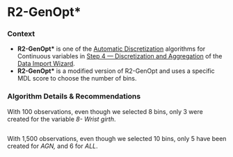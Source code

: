 # R2-GenOpt\*

### Context

* **R2-GenOpt\*** is one of the [Automatic Discretization](https://bayesia.clickhelp.co/articles/bayesialab-knowledge-hub/data-import-wizard-discretization-automatic-discretization) algorithms for Continuous variables in [Step 4 — Discretization and Aggregation](https://bayesia.clickhelp.co/articles/bayesialab-knowledge-hub/data-import-wizard-discretization-aggregation) of the [Data Import Wizard](https://bayesia.clickhelp.co/articles/bayesialab-knowledge-hub/open-data-source).
* **R2-GenOpt\*** is a modified version of R2-GenOpt and uses a specific MDL score to choose the number of bins.&#x20;

### Algorithm Details & Recommendations

With 100 observations, even though we selected 8 bins, only 3 were created for the variable _8- Wrist girth_.

<figure><img src="https://res.cloudinary.com/dvr3obmlj/image/upload/v1689867307/35652450_ijwhrq.png" alt=""><figcaption></figcaption></figure>

With 1,500 observations, even though we selected 10 bins, only 5 have been created for _AGN,_ and 6 for _ALL_.

<figure><img src="https://res.cloudinary.com/dvr3obmlj/image/upload/v1689867361/35652452_lbsd3l.png" alt=""><figcaption></figcaption></figure>
